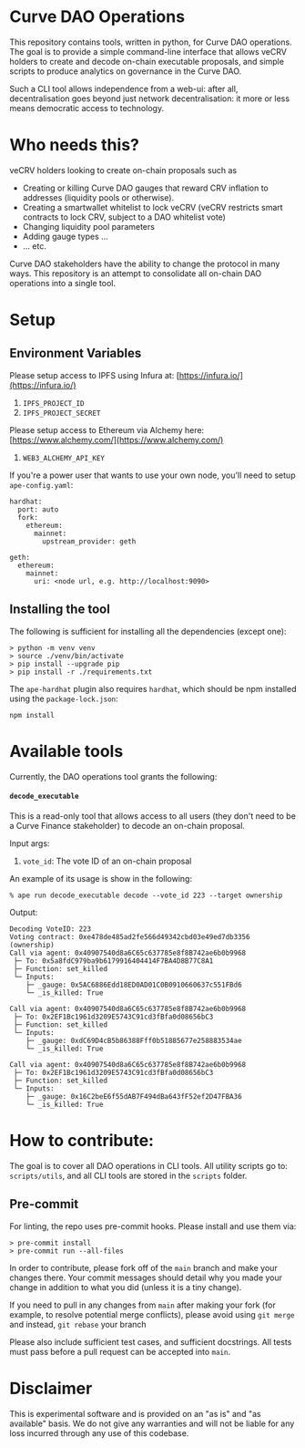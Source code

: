 # Curve DAO Operations

This repository contains tools, written in python, for Curve DAO operations. The goal is to provide a simple command-line interface that allows veCRV holders to create and decode on-chain executable proposals, and simple scripts to produce analytics on governance in the Curve DAO.

Such a CLI tool allows independence from a web-ui: after all, decentralisation goes beyond just network decentralisation: it more or less means democratic access to technology.

# Who needs this?

veCRV holders looking to create on-chain proposals such as

- Creating or killing Curve DAO gauges that reward CRV inflation to addresses (liquidity pools or otherwise).
- Creating a smartwallet whitelist to lock veCRV (veCRV restricts smart contracts to lock CRV, subject to a DAO whitelist vote)
- Changing liquidity pool parameters
- Adding gauge types ...
- ... etc.

Curve DAO stakeholders have the ability to change the protocol in many ways. This repository is an attempt to consolidate all on-chain DAO operations into a single tool.

# Setup

## Environment Variables

Please setup access to IPFS using Infura at: [https://infura.io/](https://infura.io/)

1. `IPFS_PROJECT_ID`
2. `IPFS_PROJECT_SECRET`

Please setup access to Ethereum via Alchemy here: [https://www.alchemy.com/](https://www.alchemy.com/)

1. `WEB3_ALCHEMY_API_KEY`

If you're a power user that wants to use your own node, you'll need to setup `ape-config.yaml`:

```
hardhat:
  port: auto
  fork:
    ethereum:
      mainnet:
        upstream_provider: geth

geth:
  ethereum:
    mainnet:
      uri: <node url, e.g. http://localhost:9090>
```

## Installing the tool

The following is sufficient for installing all the dependencies (except one):

```
> python -m venv venv
> source ./venv/bin/activate
> pip install --upgrade pip
> pip install -r ./requirements.txt
```

The `ape-hardhat` plugin also requires `hardhat`, which should be npm installed using the `package-lock.json`:

```
npm install
```


# Available tools

Currently, the DAO operations tool grants the following:

#### `decode_executable`

This is a read-only tool that allows access to all users (they don't need to be a Curve Finance stakeholder) to decode an on-chain proposal.

Input args:

1. `vote_id`: The vote ID of an on-chain proposal

An example of its usage is show in the following:

```
% ape run decode_executable decode --vote_id 223 --target ownership
```

Output:

```
Decoding VoteID: 223
Voting contract: 0xe478de485ad2fe566d49342cbd03e49ed7db3356 (ownership)
Call via agent: 0x40907540d8a6C65c637785e8f8B742ae6b0b9968
 ├─ To: 0x5a8fdC979ba9b6179916404414F7BA4D8B77C8A1
 ├─ Function: set_killed
 └─ Inputs:
    ├─ _gauge: 0x5AC6886Edd18ED0AD01C0B0910660637c551FBd6
    └─ _is_killed: True

Call via agent: 0x40907540d8a6C65c637785e8f8B742ae6b0b9968
 ├─ To: 0x2EF1Bc1961d3209E5743C91cd3fBfa0d08656bC3
 ├─ Function: set_killed
 └─ Inputs:
    ├─ _gauge: 0xdC69D4cB5b86388Fff0b51885677e258883534ae
    └─ _is_killed: True

Call via agent: 0x40907540d8a6C65c637785e8f8B742ae6b0b9968
 ├─ To: 0x2EF1Bc1961d3209E5743C91cd3fBfa0d08656bC3
 ├─ Function: set_killed
 └─ Inputs:
    ├─ _gauge: 0x16C2beE6f55dAB7F494dBa643fF52ef2D47FBA36
    └─ _is_killed: True
```

# How to contribute:

The goal is to cover all DAO operations in CLI tools. All utility scripts go to: `scripts/utils`, and all CLI tools are stored in the `scripts` folder.

## Pre-commit

For linting, the repo uses pre-commit hooks. Please install and use them via:

```
> pre-commit install
> pre-commit run --all-files
```

In order to contribute, please fork off of the `main` branch and make your changes there. Your commit messages should detail why you made your change in addition to what you did (unless it is a tiny change).

If you need to pull in any changes from `main` after making your fork (for example, to resolve potential merge conflicts), please avoid using `git merge` and instead, `git rebase` your branch

Please also include sufficient test cases, and sufficient docstrings. All tests must pass before a pull request can be accepted into `main`.

# Disclaimer

This is experimental software and is provided on an "as is" and "as available" basis. We do not give any warranties and will not be liable for any loss incurred through any use of this codebase.

